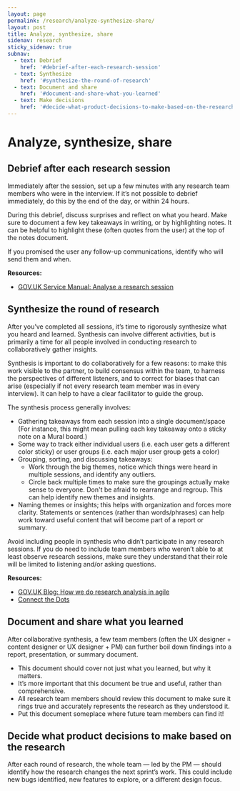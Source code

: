 ```yaml
---
layout: page
permalink: /research/analyze-synthesize-share/
layout: post
title: Analyze, synthesize, share
sidenav: research
sticky_sidenav: true
subnav:
  - text: Debrief
    href: '#debrief-after-each-research-session'
  - text: Synthesize
    href: '#synthesize-the-round-of-research'
  - text: Document and share
    href: '#document-and-share-what-you-learned'
  - text: Make decisions
    href: '#decide-what-product-decisions-to-make-based-on-the-research'
---
```


# Analyze, synthesize, share

## Debrief after each research session

Immediately after the session, set up a few minutes with any research team members who were in the interview. If it’s not possible to debrief immediately, do this by the end of the day, or within 24 hours.

During this debrief, discuss surprises and reflect on what you heard. Make sure to document a few key takeaways in writing, or by highlighting notes. It can be helpful to highlight these (often quotes from the user) at the top of the notes document.

If you promised the user any follow-up communications, identify who will send them and when.

**Resources:**
- [GOV.UK Service Manual: Analyse a research session](https://www.gov.uk/service-manual/user-research/analyse-a-research-session)

## Synthesize the round of research

After you’ve completed all sessions, it’s time to rigorously synthesize what you heard and learned. Synthesis can involve different activities, but is primarily a time for all people involved in conducting research to collaboratively gather insights.

Synthesis is important to do collaboratively for a few reasons: to make this work visible to the partner, to build consensus within the team, to harness the perspectives of different listeners, and to correct for biases that can arise (especially if not every research team member was in every interview). It can help to have a clear facilitator to guide the group.

The synthesis process generally involves:  
- Gathering takeaways from each session into a single document/space (For instance, this might mean pulling each key takeaway onto a sticky note on a Mural board.)
- Some way to track either individual users (i.e. each user gets a different color sticky) or user groups (i.e. each major user group gets a color)
- Grouping, sorting, and discussing takeaways:
    - Work through the big themes, notice which things were heard in multiple sessions, and identify any outliers.
    - Circle back multiple times to make sure the groupings actually make sense to everyone. Don't be afraid to rearrange and regroup. This can help identify new themes and insights.
- Naming themes or insights; this helps with organization and forces more clarity. Statements or sentences (rather than words/phrases) can help work toward useful content that will become part of a report or summary.

Avoid including people in synthesis who didn’t participate in any research sessions. If you do need to include team members who weren’t able to at least observe research sessions, make sure they understand that their role will be limited to listening and/or asking questions.

**Resources:**
- [GOV.UK Blog: How we do research analysis in agile](https://userresearch.blog.gov.uk/2014/06/05/how-we-do-research-analysis-in-agile/)
- [Connect the Dots](https://civicservicedesign.com/connect-the-dots-794fda8f10d2)

## Document and share what you learned

After collaborative synthesis, a few team members (often the UX designer + content designer or UX designer + PM) can further boil down findings into a report, presentation, or summary document.

- This document should cover not just what you learned, but why it matters.
- It’s more important that this document be true and useful, rather than comprehensive.
- All research team members should review this document to make sure it rings true and accurately represents the research as they understood it.
- Put this document someplace where future team members can find it!

## Decide what product decisions to make based on the research

After each round of research, the whole team — led by the PM — should identify how the research changes the next sprint’s work. This could include new bugs identified, new features to explore, or a different design focus.
